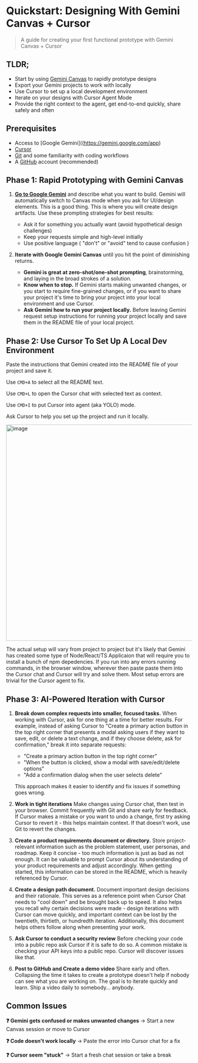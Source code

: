 # Quickstart: Designing With Gemini Canvas + Cursor

> A guide for creating your first functional prototype with Gemini Canvas + Cursor

## TLDR;

- Start by using [Gemini Canvas](https://gemini.google.com/app) to rapidly prototype designs
- Export your Gemini projects to work with locally
- Use Cursor to set up a local development environment
- Iterate on your designs with Cursor Agent Mode
- Provide the right context to the agent, get end-to-end quickly, share safely and often

## Prerequisites

- Access to [Google Gemini]((https://gemini.google.com/app) 
- [Cursor](https://www.cursor.com/)
- [Git](https://formulae.brew.sh/formula/git) and some familiarity with coding workflows
- A [GitHub](https://github.com/) account (recommended)

## Phase 1: Rapid Prototyping with Gemini Canvas

1. **[Go to Google Gemini](https://gemini.google.com/app)** and describe what you want to build. Gemini will automatically switch to Canvas mode when you ask for UI/design elements. This is a good thing. This is where you will create design artifacts. Use these prompting strategies for best results:
   - Ask it for something you actually want (avoid hypothetical design challenges)
   - Keep your requests simple and high-level initially
   - Use positive language ( "don't" or "avoid" tend to cause confusion )


2. **Iterate with Google Gemini Canvas** until you hit the point of diminishing returns.
   - **Gemini is great at zero-shot/one-shot prompting**, brainstorming, and laying in the broad strokes of a solution. 
   - **Know when to stop.** If Gemini starts making unwanted changes, or you start to require fine-grained changes, or if you want to share your project it's time to bring your project into your local environment and use Cursor.
   - **Ask Gemini how to run your project locally.** Before leaving Gemini request setup instructions for running your project locally and save them in the README file of your local project. 



## Phase 2: Use Cursor To Set Up A Local Dev Environment

Paste the instructions that Gemini created into the README file of your project and save it. 

Use `CMD+A` to select all the README text.

Use `CMD+L` to open the Cursor chat with selected text as context.

Use `CMD+I` to put Cursor into agent (aka YOLO) mode. 

Ask Cursor to help you set up the project and run it locally.

<img width="587" alt="image" src="https://github.com/user-attachments/assets/158e85f9-c35f-4240-a67b-0aa22d88d7d4" />  

The actual setup will vary from project to project but it's likely that Gemini has created some type of Node/React/TS Applicaion that will require you to install a bunch of npm depedencies. If you run into any errors running commands, in the browser window, wherever then paste paste them into the Cursor chat and Cursor will try and solve them. Most setup errors are trivial for the Cursor agent to fix.


## Phase 3: AI-Powered Iteration with Cursor

1. **Break down complex requests into smaller, focused tasks.** When working with Cursor, ask for one thing at a time for better results. For example, instead of asking Cursor to "Create a primary action button in the top right corner that presents a modal asking users if they want to save, edit, or delete a text change, and if they choose delete, ask for confirmation," break it into separate requests:
   - "Create a primary action button in the top right corner"
   - "When the button is clicked, show a modal with save/edit/delete options"
   - "Add a confirmation dialog when the user selects delete"
   
   This approach makes it easier to identify and fix issues if something goes wrong.

2. **Work in tight iterations** Make changes using Cursor chat, then test in your browser. Commit frequently with Git and share early for feedback. If Cursor makes a mistake or you want to undo a change, first try asking Cursor to revert it - this helps maintain context. If that doesn't work, use Git to revert the changes.

3. **Create a product requirements document or directory.** Store project-relevant information such as the problem statement, user personas, and roadmap. Keep it concise - too much information is just as bad as not enough. It can be valuable to prompt Cursor about its understanding of your product requirements and adjust accordingly. When getting started, this information can be stored in the README, which is heavily referenced by Cursor.

4. **Create a design path document.** Document important design decisions and their rationale. This serves as a reference point when Cursor Chat needs to "cool down" and be brought back up to speed. It also helps you recall why certain decisions were made - design iterations with Cursor can move quickly, and important context can be lost by the twentieth, thirtieth, or hundredth iteration. Additionally, this document helps others follow along when presenting your work.

5. **Ask Cursor to conduct a security review** Before checking your code into a public repo ask Cursor if it is safe to do so. A common mistake is checking your API keys into a public repo. Cursor will discover issues like that.

6. **Post to GitHub and Create a demo video** Share early and often. Collapsing the time it takes to create a prototype doesn't help if nobody can see what you are working on. The goal is to iterate quickly and learn. Ship a video daily to somebody... anybody.


## Common Issues

**❓ Gemini gets confused or makes unwanted changes**
→ Start a new Canvas session or move to Cursor

**❓ Code doesn't work locally**
→ Paste the error into Cursor chat for a fix

**❓ Cursor seem "stuck"**
→ Start a fresh chat session or take a break
